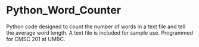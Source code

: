 # Python_Word_Counter
Python code designed to count the number of words in a text file and tell the average word length. A text file is included for sample use. Programmed for CMSC 201 at UMBC.
